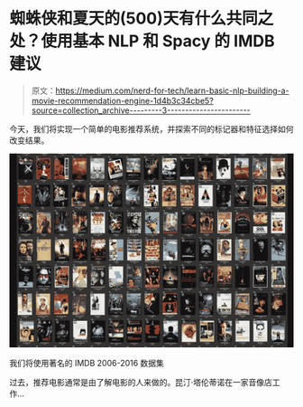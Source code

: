 # 蜘蛛侠和夏天的(500)天有什么共同之处？使用基本 NLP 和 Spacy 的 IMDB 建议

> 原文：<https://medium.com/nerd-for-tech/learn-basic-nlp-building-a-movie-recommendation-engine-1d4b3c34cbe5?source=collection_archive---------3----------------------->

今天，我们将实现一个简单的电影推荐系统，并探索不同的标记器和特征选择如何改变结果。

![](img/f8da66462b135362df589951b6c1bc30.png)

我们将使用著名的 IMDB 2006-2016 数据集

过去，推荐电影通常是由了解电影的人来做的。昆汀·塔伦蒂诺在一家音像店工作…